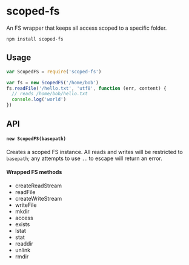 # scoped-fs

An FS wrapper that keeps all access scoped to a specific folder.

```
npm install scoped-fs
```

## Usage

```js
var ScopedFS = require('scoped-fs')

var fs = new ScopedFS('/home/bob')
fs.readFile('/hello.txt', 'utf8', function (err, content) {
  // reads /home/bob/hello.txt
  console.log('world')
})
```

## API

#### `new ScopedFS(basepath)`

Creates a scoped FS instance. All reads and writes will be restricted to `basepath`; any attempts to use `..` to escape will return an error.

#### Wrapped FS methods

 - createReadStream
 - readFile
 - createWriteStream
 - writeFile
 - mkdir
 - access
 - exists
 - lstat
 - stat
 - readdir
 - unlink
 - rmdir